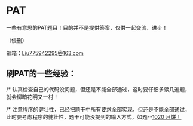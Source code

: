 # PAT

<p>一些有意思的PAT题目！目的并不是提供答案，仅供一起交流、进步！</p>

<p>（侵删）</p>

邮箱：Liu775942295@163.com

<h2>刷PAT的一些经验：</h2>

<p>/*   认真检查自己的代码没问题，但还是不能全部通过，这时要仔细多读几遍题，就会柳暗花明又一村！</p>
<p>/*   注意程序的健壮性，已经把题干中所有要求全部实现，但还是不能全部通过，此时要考虑程序的健壮性，题干可能没提到的输入方式，如题--<a href="https://github.com/LiShengAlone/PAT/blob/master/1020%20月饼%EF%BC%88程序的健壮性%EF%BC%89">1020 月饼！</p>
